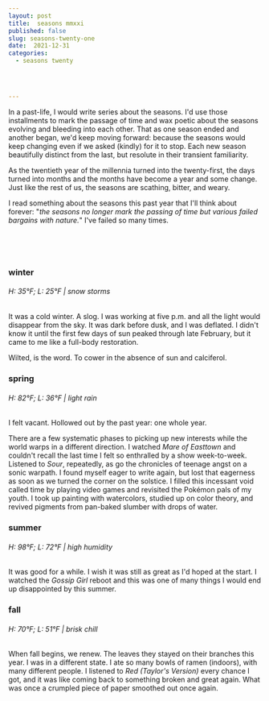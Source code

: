 ```yaml
---
layout: post
title:  seasons mmxxi
published: false
slug: seasons-twenty-one
date:  2021-12-31
categories:
  - seasons twenty




---
```


In a past-life, I would write series about the seasons. I'd use those installments to mark the passage of time and wax poetic about the seasons evolving and bleeding into each other. That as one season ended and another began, we'd keep moving forward: because the seasons would keep changing even if we asked (kindly) for it to stop. Each new season beautifully distinct from the last, but resolute in their transient familiarity.  

As the twentieth year of the millennia turned into the twenty-first, the days turned into months and the months have become a year and some change. Just like the rest of us, the seasons are scathing, bitter, and weary.

I read something about the seasons this past year that I'll think about forever: "*the seasons no longer mark the passing of time but various failed bargains with nature.*" I've failed so many times.

<br /><!--more-->

<br/>

### winter

###### H: 35°F; L: 25°F | snow storms

It was a cold winter. A slog. I was working at five p.m. and all the light would disappear from the sky. It was dark before dusk, and I was deflated. I didn't know it until the first few days of sun peaked through late February, but it came to me like a full-body restoration. 

Wilted, is the word. To cower in the absence of sun and calciferol.



### spring

###### H: 82°F; L: 36°F | light rain

I felt vacant. Hollowed out by the past year: one whole year. 

There are a few systematic phases to picking up new interests while the world warps in a different direction. I watched *Mare of Easttown* and couldn't recall the last time I felt so enthralled by a show week-to-week. Listened to *Sour*, repeatedly, as go the chronicles of teenage angst on a sonic warpath. I found myself eager to write again, but lost that eagerness as soon as we turned the corner on the solstice. I filled this incessant void called time by playing video games and revisited the Pokémon pals of my youth. I took up painting with watercolors, studied up on color theory, and revived pigments from pan-baked slumber with drops of water.



### summer

###### H: 98°F; L: 72°F | high humidity

It was good for a while. I wish it was still as great as I'd hoped at the start. I watched the *Gossip Girl* reboot and this was one of many things I would end up disappointed by this summer.



### fall

###### H: 70°F; L: 51°F | brisk chill

When fall begins, we renew. The leaves they stayed on their branches this year. I was in a different state. I ate so many bowls of ramen (indoors), with many different people. I listened to *Red (Taylor's Version)* every chance I got, and it was like coming back to something broken and great again. What was once a crumpled piece of paper smoothed out once again.
